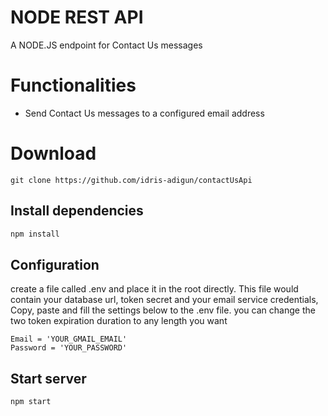 # NODE REST API
A NODE.JS endpoint for Contact Us messages


# Functionalities
- Send Contact Us messages to a configured email address

# Download
`git clone https://github.com/idris-adigun/contactUsApi` 
## Install dependencies
```bash
npm install
```

## Configuration
create a file called .env and place it in the root directly. This file would contain your database url, token secret and your email service credentials, Copy, paste and fill the settings below to the .env file. you can change the two token expiration duration to any length you want
```.env
Email = 'YOUR_GMAIL_EMAIL'
Password = 'YOUR_PASSWORD'
```
## Start server
```bash
npm start
```
